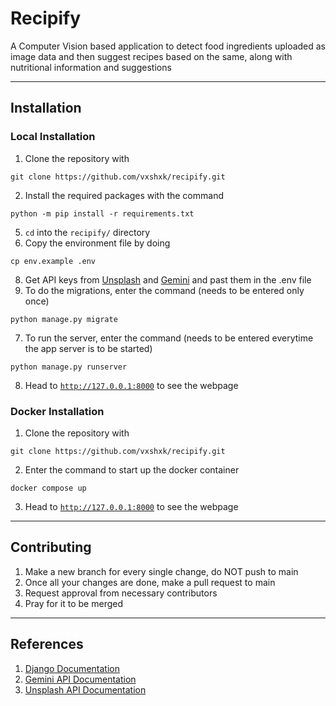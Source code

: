 # Recipify

A Computer Vision based application to detect food ingredients uploaded as image data and then suggest recipes based on the same, along with nutritional information and suggestions

----------------------------------------------------------------------------

## Installation

### Local Installation

1. Clone the repository with 
```
git clone https://github.com/vxshxk/recipify.git
```
2. Install the required packages with the command
```
python -m pip install -r requirements.txt
```
5. `cd` into the `recipify/` directory
6. Copy the environment file by doing
```
cp env.example .env
```
8. Get API keys from [Unsplash](https://unsplash.com/developers) and [Gemini](https://ai.google.dev/) and past them in the .env file
9. To do the migrations, enter the command (needs to be entered only once)
```
python manage.py migrate
```
7. To run the server, enter the command (needs to be entered everytime the app server is to be started)
```
python manage.py runserver
```
8. Head to [`http://127.0.0.1:8000`](http://127.0.0.1:8000) to see the webpage

### Docker Installation

1. Clone the repository with 
```
git clone https://github.com/vxshxk/recipify.git
```
2. Enter the command to start up the docker container
```
docker compose up
```
3. Head to [`http://127.0.0.1:8000`](http://127.0.0.1:8000) to see the webpage

----------------------------------------------------------------------------
## Contributing
1. Make a new branch for every single change, do NOT push to main
2. Once all your changes are done, make a pull request to main
3. Request approval from necessary contributors
4. Pray for it to be merged

----------------------------------------------------------------------------
## References
1. [Django Documentation](https://docs.djangoproject.com/en/5.0/)
2. [Gemini API Documentation](https://ai.google.dev/gemini-api/docs)
3. [Unsplash API Documentation](https://unsplash.com/documentation)



